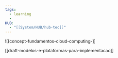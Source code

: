 ```yaml
---
tags:
  - learning
  - 
HUB:
  - "[[System/HUB/hub-tec]]"
---
```

![[concept-fundamentos-cloud-computing-]]

[[draft-modelos-e-plataformas-para-implementacao]]


